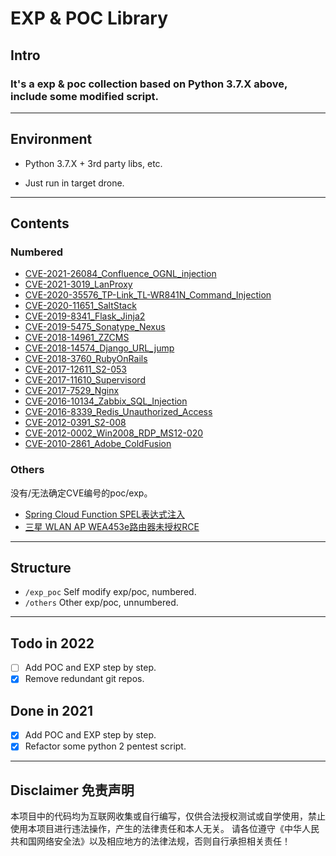 # EXP & POC Library

## Intro

### It's a exp & poc collection based on Python 3.7.X above, include some modified script.

---

## Environment

- Python 3.7.X + 3rd party libs, etc.

- Just run in target drone.

---

## Contents

### Numbered

- [CVE-2021-26084_Confluence_OGNL_injection](/exp_poc/CVE-2021-26084_Confluence_OGNL_injection/CVE-2021-26084.md)
- [CVE-2021-3019_LanProxy](/exp_poc/CVE-2021-3019_LanProxy/CVE-2021-3019.md)
- [CVE-2020-35576_TP-Link_TL-WR841N_Command_Injection](/exp_poc/CVE-2020-35576_TP-Link_TL-WR841N_Command_Injection/CVE-2020-35576.md)
- [CVE-2020-11651_SaltStack](/exp_poc/CVE-2020-11651_SaltStack/CVE-2020-11651.md)
- [CVE-2019-8341_Flask_Jinja2](/exp_poc/CVE-2019-8341_Flask_Jinja2/CVE-2019-8341.md)
- [CVE-2019-5475_Sonatype_Nexus](/exp_poc/CVE-2019-5475_Sonatype_Nexus/CVE-2019-5475.md)
- [CVE-2018-14961_ZZCMS](/exp_poc/CVE-2018-14961_ZZCMS/CVE-2018-14961.md)
- [CVE-2018-14574_Django_URL_jump](/exp_poc/CVE-2018-14574_Django_URL_jump/CVE-2018-14574.md)
- [CVE-2018-3760_RubyOnRails](/exp_poc/CVE-2018-3760_RubyOnRails/CVE-2018-3760.md)
- [CVE-2017-12611_S2-053](/exp_poc/CVE-2017-12611_S2-053/CVE-2017-12611.md)
- [CVE-2017-11610_Supervisord](/exp_poc/CVE-2017-11610_Supervisord/CVE-2017-11610.md)
- [CVE-2017-7529_Nginx](/exp_poc/CVE-2017-7529_Nginx/CVE-2017-7529.md)
- [CVE-2016-10134_Zabbix_SQL_Injection](/exp_poc/CVE-2016-10134_Zabbix_SQL_Injection/CVE-2016-10134.md)
- [CVE-2016-8339_Redis_Unauthorized_Access](/exp_poc/CVE-2016-8339_Redis_Unauthorized_Access/CVE-2016-8339.md)
- [CVE-2012-0391_S2-008](/exp_poc/CVE-2012-0391_S2-008/CVE-2012-0391.md)
- [CVE-2012-0002_Win2008_RDP_MS12-020](/exp_poc/CVE-2012-0002_Win2008_RDP_MS12-020/CVE-2012-0002.md)
- [CVE-2010-2861_Adobe_ColdFusion](/exp_poc/CVE-2010-2861_Adobe_ColdFusion/CVE-2010-2861.md)

### Others

没有/无法确定CVE编号的poc/exp。

- [Spring Cloud Function SPEL表达式注入](others/Spring_Cloud_Function_SPEL_Expression_Injection/Spring_Cloud_Function_SPEL_Expression_Injection.md)
- [三星 WLAN AP WEA453e路由器未授权RCE](/others/Samsung_Router_WLAN_AP_WEA453e/Samsung_Router_WLAN_AP_WEA453e.md)

---

## Structure

- `/exp_poc`    Self modify exp/poc, numbered.
- `/others`     Other exp/poc, unnumbered.

---

## Todo in 2022

- [ ] Add POC and EXP step by step.
- [X] Remove redundant git repos.

## Done in 2021

- [X] Add POC and EXP step by step.
- [X] Refactor some python 2 pentest script.

---

## Disclaimer 免责声明 

本项目中的代码均为互联网收集或自行编写，仅供合法授权测试或自学使用，禁止使用本项目进行违法操作，产生的法律责任和本人无关。
请各位遵守《中华人民共和国网络安全法》以及相应地方的法律法规，否则自行承担相关责任！

